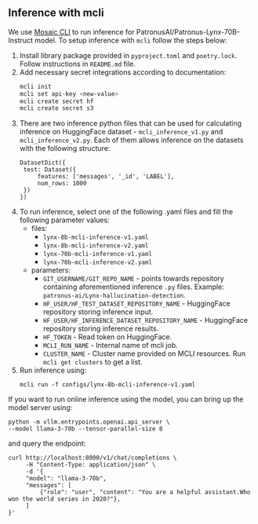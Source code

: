 ## Inference with mcli

We use [Mosaic CLI](https://pypi.org/project/mosaicml-cli/) to run inference for PatronusAI/Patronus-Lynx-70B-Instruct model. To setup inference with `mcli` follow the steps below:

1. Install library package provided in `pyproject.toml` and `poetry.lock`. Follow instructions in `README.md` file.
2. Add necessary secret integrations according to documentation:
   ``` bash
   mcli init
   mcli set api-key <new-value>
   mcli create secret hf
   mcli create secret s3
   ```
3. There are two inference python files that can be used for calculating inference on HuggingFace dataset - `mcli_inference_v1.py` and `mcli_inference_v2.py`. Each of them allows inference on the datasets with the following structure:
   ``` text
   DatasetDict({
    test: Dataset({
        features: ['messages', '_id', 'LABEL'],
        num_rows: 1000
    })
   })
   ```
4. To run inference, select one of the following .yaml files and fill the following parameter values:
   - files:
     - `lynx-8b-mcli-inference-v1.yaml`
     - `lynx-8b-mcli-inference-v2.yaml`
     - `lynx-70b-mcli-inference-v1.yaml`
     - `lynx-70b-mcli-inference-v2.yaml`
   - parameters:
     - `GIT_USERNAME/GIT_REPO_NAME` - points towards repository containing aforementioned inference `.py` files. Example: `patronus-ai/Lynx-hallucination-detection`.
     - `HF_USER/HF_TEST_DATASET_REPOSITORY_NAME` - HuggingFace repository storing inference input.
     - `HF_USER/HF_INFERENCE_DATASET_REPOSITORY_NAME` - HuggingFace repository storing inference results.
     - `HF_TOKEN` - Read token on HuggingFace.
     - `MCLI_RUN_NAME` - Internal name of mcli job.
     - `CLUSTER_NAME` - Cluster name provided on MCLI resources. Run `mcli get clusters` to get a list.
5. Run inference using:
    ```
    mcli run -f configs/lynx-8b-mcli-inference-v1.yaml
    ```

If you want to run online inference using the model, you can bring up the model server using:

```
python -m vllm.entrypoints.openai.api_server \
--model llama-3-70b --tensor-parallel-size 8
```

and query the endpoint:

```
curl http://localhost:8000/v1/chat/completions \
     -H "Content-Type: application/json" \
     -d '{
     "model": "llama-3-70b",
     "messages": [
         {"role": "user", "content": "You are a helpful assistant.Who won the world series in 2020?"},
     ]
}'
```
